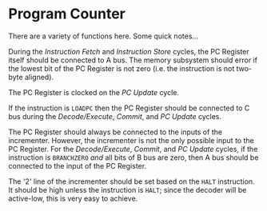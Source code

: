 # Program Counter

There are a variety of functions here.
Some quick notes...

During the *Instruction Fetch* and *Instruction Store* cycles, the PC Register itself should be connected to A bus.
The memory subsystem should error if the lowest bit of the PC Register is not zero (i.e. the instruction is not two-byte aligned).

The PC Register is clocked on the *PC Update* cycle.

If the instruction is `LOADPC` then the PC Register should be connected to C bus during the *Decode/Execute*, *Commit*, and *PC Update* cycles.

The PC Register should always be connected to the inputs of the incrementer.
However, the incrementer is not the only possible input to the PC Register.
For the *Decode/Execute*, *Commit*, and *PC Update* cycles, if the instruction is `BRANCHZERO` _and_ all bits of B bus are zero, then A bus should be connected to the input of the PC Register.

The '2' line of the incrementer should be set based on the `HALT` instruction.
It should be high unless the instruction is `HALT`; since the decoder will be active-low, this is very easy to achieve.